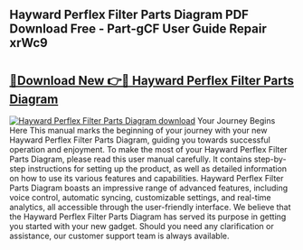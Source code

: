 ## Hayward Perflex Filter Parts Diagram PDF Download Free - Part-gCF User Guide Repair xrWc9

# <h2><a href="http://dfsae5.blite.top/?on=Hayward+Perflex+Filter+Parts+Diagram">🔗Download New 👉🔴 Hayward Perflex Filter Parts Diagram</a></h2>

[![Hayward Perflex Filter Parts Diagram download](https://i.imgur.com/lujVjoI.png)](http://dfsae5.blite.top/?on=Hayward+Perflex+Filter+Parts+Diagram)
Your Journey Begins Here This manual marks the beginning of your journey with your new Hayward Perflex Filter Parts Diagram, guiding you towards successful operation and enjoyment. To make the most of your Hayward Perflex Filter Parts Diagram, please read this user manual carefully. It contains step-by-step instructions for setting up the product, as well as detailed information on how to use its various features and capabilities. Hayward Perflex Filter Parts Diagram boasts an impressive range of advanced features, including voice control, automatic syncing, customizable settings, and real-time analytics, all accessible through the user-friendly interface. We believe that the Hayward Perflex Filter Parts Diagram has served its purpose in getting you started with your new gadget. Should you need any clarification or assistance, our customer support team is always available.
